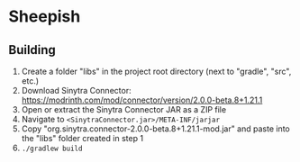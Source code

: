 # Sheepish

## Building

1. Create a folder "libs" in the project root directory (next to "gradle", "src", etc.)
2. Download Sinytra Connector: https://modrinth.com/mod/connector/version/2.0.0-beta.8+1.21.1
3. Open or extract the Sinytra Connector JAR as a ZIP file
4. Navigate to `<SinytraConnector.jar>/META-INF/jarjar`
5. Copy "org.sinytra.connector-2.0.0-beta.8+1.21.1-mod.jar" and paste into the "libs" folder created in step 1
6. `./gradlew build`
